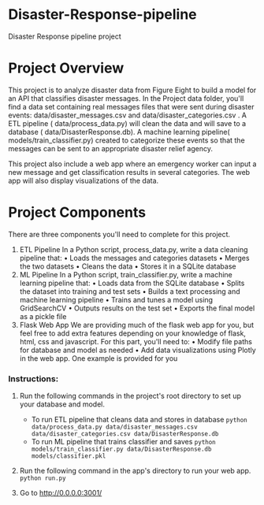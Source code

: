 # Disaster-Response-pipeline
Disaster Response pipeline project

# Project Overview

This project is to analyze disaster data from Figure Eight to build a model for an API that classifies disaster messages.
In the Project data folder, you'll find a data set containing real messages files that were sent during disaster events: data/disaster_messages.csv and data/disaster_categories.csv . A ETL pipeline ( data/process_data.py)  will clean the data and will save to a database ( data/DisasterResponse.db). A machine learning pipeline( models/train_classifier.py) created to categorize these events so that the messages can be sent to an appropriate disaster relief agency.

This project also include a web app where an emergency worker can input a new message and get classification results in several categories. The web app will also display visualizations of the data. 

# Project Components
There are three components you'll need to complete for this project. 
1. ETL Pipeline
In a Python script, process_data.py, write a data cleaning pipeline that:
    •	Loads the messages and categories datasets
    •	Merges the two datasets
    •	Cleans the data 
    •	Stores it in a SQLite database
2. ML Pipeline
In a Python script, train_classifier.py, write a machine learning pipeline that:
	•	Loads data from the SQLite database
	•	Splits the dataset into training and test sets
	•	Builds a text processing and machine learning pipeline
	•	Trains and tunes a model using GridSearchCV
	•	Outputs results on the test set
	•	Exports the final model as a pickle file
3. Flask Web App
We are providing much of the flask web app for you, but feel free to add extra features depending on your knowledge of flask, html, css and javascript. For this part, you'll need to:
	•	Modify file paths for database and model as needed
	•	Add data visualizations using Plotly in the web app. One example is provided for you

### Instructions:

1. Run the following commands in the project's root directory to set up your database and model.

    - To run ETL pipeline that cleans data and stores in database
        `python data/process_data.py data/disaster_messages.csv data/disaster_categories.csv data/DisasterResponse.db`
    - To run ML pipeline that trains classifier and saves
        `python models/train_classifier.py data/DisasterResponse.db models/classifier.pkl`

2. Run the following command in the app's directory to run your web app.
    `python run.py`

3. Go to http://0.0.0.0:3001/
